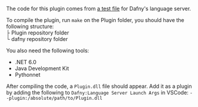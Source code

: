The code for this plugin comes from [a test file](https://github.com/dafny-lang/dafny/blob/master/Source/DafnyLanguageServer.Test/_plugins/PluginsTest.cs) for Dafny's language server.

To compile the plugin, run `make` on the Plugin folder, you should have the following structure:  
├ Plugin repository folder  
└ dafny repository folder  

You also need the following tools:
- .NET 6.0
- Java Development Kit
- Pythonnet

After compiling the code, a `Plugin.dll` file should appear. Add it as a plugin by adding the following to `Dafny:Language Server Launch Args` in VSCode:
```--plugin:/absolute/path/to/Plugin.dll```
<!-- --plugin:/home/me/document/prodei/plugin/Plugin.dll -->